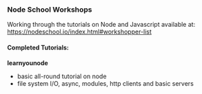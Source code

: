 ### Node School Workshops

Working through the tutorials on Node and Javascript available at:
https://nodeschool.io/index.html#workshopper-list

#### Completed Tutorials:
**learnyounode**
 - basic all-round tutorial on node
 - file system I/O, async, modules, http clients and basic servers
